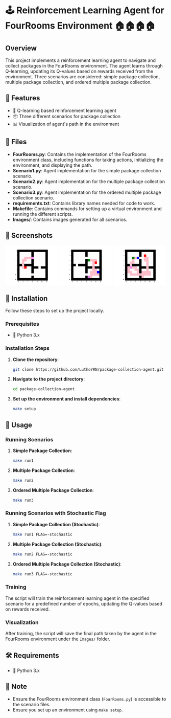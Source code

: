 # 🕹️ Reinforcement Learning Agent for FourRooms Environment 🏠🏠🏠🏠

## Overview

This project implements a reinforcement learning agent to navigate and collect packages in the FourRooms environment. The agent learns through Q-learning, updating its Q-values based on rewards received from the environment. Three scenarios are considered: simple package collection, multiple package collection, and ordered multiple package collection.

## 🚀 Features

- 🤖 Q-learning based reinforcement learning agent
- 📦 Three different scenarios for package collection
- 📊 Visualization of agent's path in the environment

## 📂 Files

- **FourRooms.py**: Contains the implementation of the FourRooms environment class, including functions for taking actions, initializing the environment, and displaying the path.
- **Scenario1.py**: Agent implementation for the simple package collection scenario.
- **Scenario2.py**: Agent implementation for the multiple package collection scenario.
- **Scenario3.py**: Agent implementation for the ordered multiple package collection scenario.
- **requirements.txt**: Contains library names needed for code to work.
- **Makefile**: Contains commands for setting up a virtual environment and running the different scripts.
- **Images/**: Contains images generated for all scenarios.

## 📸 Screenshots
<div style="display:flex;flex-direction:row;justify-content:space-between;">
<img src="images/scenario1.png" width="33%">
<img src="images/scenario2.png" width="33%">
<img src="images/scenario3.png" width="33%">
</div>

## 🔧 Installation

Follow these steps to set up the project locally.

### Prerequisites

- 🐍 Python 3.x

### Installation Steps

1. **Clone the repository**:
   ```sh
   git clone https://github.com/LuthoYRN/package-collection-agent.git
   ```
2. **Navigate to the project directory**:
   ```sh
   cd package-collection-agent
   ```
3. **Set up the environment and install dependencies**:
   ```sh
   make setup
   ```

## 🏃 Usage

### Running Scenarios

1. **Simple Package Collection**:
   ```sh
   make run1
   ```
2. **Multiple Package Collection**:
   ```sh
   make run2
   ```
3. **Ordered Multiple Package Collection**:
   ```sh
   make run3
   ```

### Running Scenarios with Stochastic Flag

1. **Simple Package Collection (Stochastic)**:
   ```sh
   make run1 FLAG=-stochastic
   ```
2. **Multiple Package Collection (Stochastic)**:
   ```sh
   make run2 FLAG=-stochastic
   ```
3. **Ordered Multiple Package Collection (Stochastic)**:
   ```sh
   make run3 FLAG=-stochastic
   ```

### Training

The script will train the reinforcement learning agent in the specified scenario for a predefined number of epochs, updating the Q-values based on rewards received.

### Visualization

After training, the script will save the final path taken by the agent in the FourRooms environment under the `Images/` folder.

## 🛠️ Requirements

- 🐍 Python 3.x

## 📌 Note

- Ensure the FourRooms environment class (`FourRooms.py`) is accessible to the scenario files.
- Ensure you set up an environment using `make setup`.
